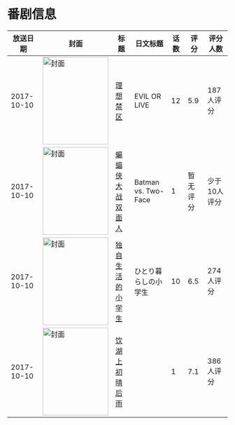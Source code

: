 # 番剧信息

|放送日期|封面|标题|日文标题|话数|评分|评分人数|
|---|---|---|---|---|---|---|
|2017-10-10|<img src="//lain.bgm.tv/pic/cover/c/13/fc/195713_W33r0.jpg" alt="封面" style="width:150px;height:200px;object-fit:cover;">|[理想禁区](https://bangumi.tv/subject/195713)|EVIL OR LIVE|12|5.9|187人评分|
|2017-10-10|<img src="//lain.bgm.tv/pic/cover/c/4d/66/223334_rMKT6.jpg" alt="封面" style="width:150px;height:200px;object-fit:cover;">|[蝙蝠侠大战双面人](https://bangumi.tv/subject/223334)|Batman vs. Two-Face|1|暂无评分|少于10人评分|
|2017-10-10|<img src="//lain.bgm.tv/pic/cover/c/0c/8f/226004_SsJdN.jpg" alt="封面" style="width:150px;height:200px;object-fit:cover;">|[独自生活的小学生](https://bangumi.tv/subject/226004)|ひとり暮らしの小学生|10|6.5|274人评分|
|2017-10-10|<img src="//lain.bgm.tv/pic/cover/c/74/fc/227532_6Hmih.jpg" alt="封面" style="width:150px;height:200px;object-fit:cover;">|[饮湖上初晴后雨](https://bangumi.tv/subject/227532)||1|7.1|386人评分|
